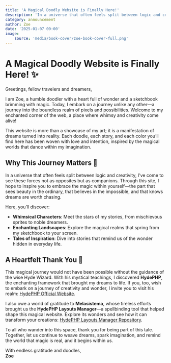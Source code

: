 ```yaml
---
title: 'A Magical Doodly Website is Finally Here!'
description: 'In a universe that often feels split between logic and creativity, I’ve come to see these forces not as opposites but as companions. Through this site, I hope to inspire you to embrace the magic within yourself—the part that sees beauty in the ordinary, that believes in the impossible, and that knows dreams are worth chasing.'
category: announcement
author: Zoe
date: '2025-01-07 00:00'
image:
    source: 'media/book-cover/zoe-book-cover-full.png'
---
```



# A Magical Doodly Website is Finally Here! ✨

Greetings, fellow travelers and dreamers,

I am Zoe, a humble doodler with a heart full of wonder and a sketchbook brimming with magic. Today, I embark on a journey unlike any other—a journey into the boundless realm of pixels and possibilities. Welcome to my enchanted corner of the web, a place where whimsy and creativity come alive!

This website is more than a showcase of my art; it is a manifestation of dreams turned into reality. Each doodle, each story, and each color you’ll find here has been woven with love and intention, inspired by the magical worlds that dance within my imagination.

## Why This Journey Matters 🌟

In a universe that often feels split between logic and creativity, I’ve come to see these forces not as opposites but as companions. Through this site, I hope to inspire you to embrace the magic within yourself—the part that sees beauty in the ordinary, that believes in the impossible, and that knows dreams are worth chasing.

Here, you’ll discover:

- **Whimsical Characters**: Meet the stars of my stories, from mischievous sprites to noble dreamers.
- **Enchanting Landscapes**: Explore the magical realms that spring from my sketchbook to your screen.
- **Tales of Inspiration**: Dive into stories that remind us of the wonder hidden in everyday life.


## A Heartfelt Thank You 🌟

This magical journey would not have been possible without the guidance of the wise Hyde Wizard. With his mystical teachings, I discovered **HydePHP**, the enchanting framework that brought my dreams to life. If you, too, wish to embark on a journey of creativity and wonder, I invite you to visit his realm: [HydePHP Official Website](https://hydephp.com).

I also owe a world of gratitude to **Melasistema**, whose tireless efforts brought us the **HydePHP Layouts Manager**—a spellbinding tool that helped shape this magical website. Explore its wonders and see how it can transform your creations: [HydePHP Layouts Manager Repository](https://github.com/melasistema/hydephp-layouts-manager).

To all who wander into this space, thank you for being part of this tale. Together, let us continue to weave dreams, spark imagination, and remind the world that magic is real, and it begins within us.

With endless gratitude and doodles,  
**Zoe**
